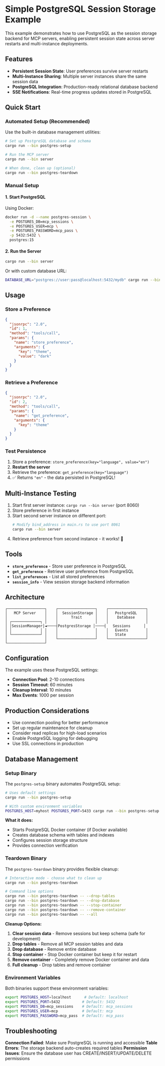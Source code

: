# Simple PostgreSQL Session Storage Example

This example demonstrates how to use PostgreSQL as the session storage backend for MCP servers, enabling persistent session state across server restarts and multi-instance deployments.

## Features

- **Persistent Session State**: User preferences survive server restarts
- **Multi-Instance Sharing**: Multiple server instances share the same session data
- **PostgreSQL Integration**: Production-ready relational database backend
- **SSE Notifications**: Real-time progress updates stored in PostgreSQL

## Quick Start

### Automated Setup (Recommended)

Use the built-in database management utilities:

```bash
# Set up PostgreSQL database and schema
cargo run --bin postgres-setup

# Run the MCP server
cargo run --bin server

# When done, clean up (optional)
cargo run --bin postgres-teardown
```

### Manual Setup

#### 1. Start PostgreSQL

Using Docker:
```bash
docker run -d --name postgres-session \
  -e POSTGRES_DB=mcp_sessions \
  -e POSTGRES_USER=mcp \
  -e POSTGRES_PASSWORD=mcp_pass \
  -p 5432:5432 \
  postgres:15
```

#### 2. Run the Server

```bash
cargo run --bin server
```

Or with custom database URL:
```bash
DATABASE_URL="postgres://user:pass@localhost:5432/mydb" cargo run --bin server
```

## Usage

### Store a Preference
```json
{
  "jsonrpc": "2.0",
  "id": 1,
  "method": "tools/call",
  "params": {
    "name": "store_preference",
    "arguments": {
      "key": "theme",
      "value": "dark"
    }
  }
}
```

### Retrieve a Preference
```json
{
  "jsonrpc": "2.0", 
  "id": 2,
  "method": "tools/call",
  "params": {
    "name": "get_preference",
    "arguments": {
      "key": "theme"
    }
  }
}
```

### Test Persistence

1. Store a preference: `store_preference(key="language", value="en")`
2. **Restart the server**
3. Retrieve the preference: `get_preference(key="language")`
4. ✅ Returns `"en"` - the data persisted in PostgreSQL!

## Multi-Instance Testing

1. Start first server instance: `cargo run --bin server` (port 8060)
2. Store preference in first instance
3. Start second server instance on different port:
   ```bash
   # Modify bind_address in main.rs to use port 8061
   cargo run --bin server
   ```
4. Retrieve preference from second instance - it works! 🎉

## Tools

- **`store_preference`** - Store user preference in PostgreSQL
- **`get_preference`** - Retrieve user preference from PostgreSQL
- **`list_preferences`** - List all stored preferences  
- **`session_info`** - View session storage backend information

## Architecture

```
┌─────────────────┐    ┌─────────────────┐    ┌─────────────────┐
│   MCP Server    │    │  SessionStorage │    │   PostgreSQL    │
│                 │    │      Trait      │    │    Database     │
│ ┌─────────────┐ │    │                 │    │                 │
│ │SessionManager│◄────┤PostgresStorage │────┤   Sessions      │
│ │             │ │    │                 │    │   Events        │
│ └─────────────┘ │    │                 │    │   State         │
│                 │    └─────────────────┘    └─────────────────┘
└─────────────────┘
```

## Configuration

The example uses these PostgreSQL settings:
- **Connection Pool**: 2-10 connections
- **Session Timeout**: 60 minutes
- **Cleanup Interval**: 10 minutes
- **Max Events**: 1000 per session

## Production Considerations

- Use connection pooling for better performance
- Set up regular maintenance for cleanup
- Consider read replicas for high-load scenarios
- Enable PostgreSQL logging for debugging
- Use SSL connections in production

## Database Management

### Setup Binary

The `postgres-setup` binary automates PostgreSQL setup:

```bash
# Uses default settings
cargo run --bin postgres-setup

# With custom environment variables
POSTGRES_HOST=myhost POSTGRES_PORT=5433 cargo run --bin postgres-setup
```

**What it does:**
- Starts PostgreSQL Docker container (if Docker available)
- Creates database schema with tables and indexes
- Configures session storage structure
- Provides connection verification

### Teardown Binary

The `postgres-teardown` binary provides flexible cleanup:

```bash
# Interactive mode - choose what to clean up
cargo run --bin postgres-teardown

# Command line options
cargo run --bin postgres-teardown -- --drop-tables
cargo run --bin postgres-teardown -- --drop-database  
cargo run --bin postgres-teardown -- --stop-container
cargo run --bin postgres-teardown -- --remove-container
cargo run --bin postgres-teardown -- --all
```

**Cleanup Options:**
1. **Clear session data** - Remove sessions but keep schema (safe for development)
2. **Drop tables** - Remove all MCP session tables and data
3. **Drop database** - Remove entire database
4. **Stop container** - Stop Docker container but keep it for restart
5. **Remove container** - Completely remove Docker container and data
6. **Full cleanup** - Drop tables and remove container

### Environment Variables

Both binaries support these environment variables:

```bash
export POSTGRES_HOST=localhost      # Default: localhost
export POSTGRES_PORT=5432          # Default: 5432
export POSTGRES_DB=mcp_sessions    # Default: mcp_sessions
export POSTGRES_USER=mcp           # Default: mcp
export POSTGRES_PASSWORD=mcp_pass  # Default: mcp_pass
```

## Troubleshooting

**Connection Failed**: Make sure PostgreSQL is running and accessible
**Table Errors**: The storage backend auto-creates required tables
**Permission Issues**: Ensure the database user has CREATE/INSERT/UPDATE/DELETE permissions